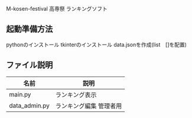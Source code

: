 M-kosen-festival
高専祭 ランキングソフト

## 起動準備方法
pythonのインストール  tkinterのインストール  data.jsonを作成(list　[]を配置)

## ファイル説明
名前|説明
-|-
main.py | ランキング表示
data_admin.py | ランキング編集 管理者用





